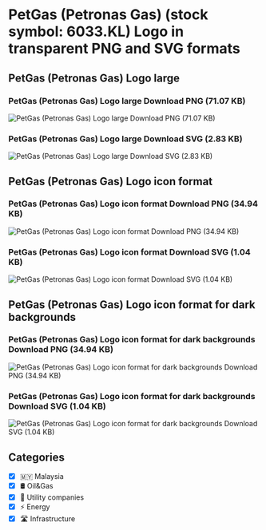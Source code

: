# PetGas (Petronas Gas) (stock symbol: 6033.KL) Logo in transparent PNG and SVG formats

## PetGas (Petronas Gas) Logo large

### PetGas (Petronas Gas) Logo large Download PNG (71.07 KB)

![PetGas (Petronas Gas) Logo large Download PNG (71.07 KB)](/img/orig/6033.KL_BIG-832c4b44.png)

### PetGas (Petronas Gas) Logo large Download SVG (2.83 KB)

![PetGas (Petronas Gas) Logo large Download SVG (2.83 KB)](/img/orig/6033.KL_BIG-316e833e.svg)

## PetGas (Petronas Gas) Logo icon format

### PetGas (Petronas Gas) Logo icon format Download PNG (34.94 KB)

![PetGas (Petronas Gas) Logo icon format Download PNG (34.94 KB)](/img/orig/6033.KL-32359601.png)

### PetGas (Petronas Gas) Logo icon format Download SVG (1.04 KB)

![PetGas (Petronas Gas) Logo icon format Download SVG (1.04 KB)](/img/orig/6033.KL-0944219e.svg)

## PetGas (Petronas Gas) Logo icon format for dark backgrounds

### PetGas (Petronas Gas) Logo icon format for dark backgrounds Download PNG (34.94 KB)

![PetGas (Petronas Gas) Logo icon format for dark backgrounds Download PNG (34.94 KB)](/img/orig/6033.KL.D-64eb0ec9.png)

### PetGas (Petronas Gas) Logo icon format for dark backgrounds Download SVG (1.04 KB)

![PetGas (Petronas Gas) Logo icon format for dark backgrounds Download SVG (1.04 KB)](/img/orig/6033.KL.D-bd19954d.svg)



## Categories
- [x] 🇲🇾 Malaysia
- [x] 🛢 Oil&Gas
- [x] 🚰 Utility companies
- [x] ⚡ Energy
- [x] 🛣️ Infrastructure
